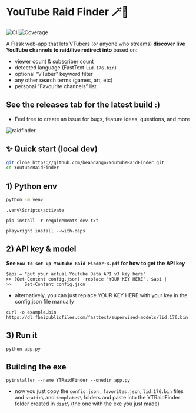 # YouTube Raid Finder 🪄🔴

![CI](https://github.com/beandango/YoutubeRaidFinder/actions/workflows/ci.yml/badge.svg)
![Coverage](https://codecov.io/gh/beandango/YoutubeRaidFinder/branch/main/graph/badge.svg)

A Flask web-app that lets VTubers (or anyone who streams) **discover live YouTube channels to raid/live redirect into** based on:

* viewer count & subscriber count  
* detected language (FastText `lid.176.bin`)  
* optional “VTuber” keyword filter
* any other search terms (games, art, etc)
* personal “Favourite channels” list

## See the releases tab for the latest build :)
* Feel free to create an issue for bugs, feature ideas, questions, and more


![raidfinder](https://github.com/user-attachments/assets/cb9e0c01-d552-43cb-afe2-1083271eaeac)

## ✨ Quick start (local dev)

```bash
git clone https://github.com/beandango/YoutubeRaidFinder.git
cd YoutubeRaidFinder
```

## 1) Python env
```bash
python -m venv
```
```
.venv\Scripts\activate
```
```
pip install -r requirements-dev.txt
```
```
playwright install --with-deps                     
```
## 2) API key & model
**See `How to set up Youtube Raid Finder-3.pdf` for how to get the API key**

```
$api = "put your actual Youtube Data API v3 key here"
>> (Get-Content config.json) -replace "YOUR KEY HERE", $api |
>>     Set-Content config.json
```
* alternatively, you can just replace YOUR KEY HERE with your key in the config.json file manually

```
curl -o example.bin https://dl.fbaipublicfiles.com/fasttext/supervised-models/lid.176.bin
```

## 3) Run it
```python app.py```

## Building the exe
```pyinstaller --name YTRaidFinder --onedir app.py```

* now you just copy the `config.json` , `favorites.json`, `lid.176.bin` files and `static\` and `templates\` folders and paste into the YTRaidFinder folder created in `dist\` (the one with the exe you just made)

